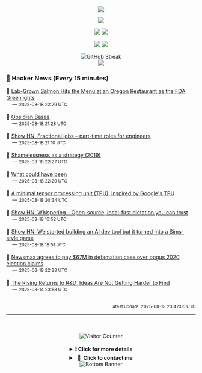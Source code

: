 <div align="center">
  <img src="https://readme-typing-svg.herokuapp.com?font=Fira+Code&weight=600&size=19&duration=3000&pause=1000&color=F7931A&center=true&vCenter=true&width=600&lines=%F0%9F%91%8B+Hi+%2C++I'm+(+Esmaeil+Asadi+%3C%3D%3E+%D8%A7%D8%B3%D9%80%D9%85%D9%80%D8%A7%D8%B9%D9%80%DB%8C%D9%80%D9%84+%D8%A7%D8%B3%D9%80%D8%AF%DB%8C+)"/>
</div>

<p align="center">
  <img src="http://github-profile-summary-cards.vercel.app/api/cards/profile-details?username=Null-Err0r&theme=gruvbox" />
</p>
<p align="center">
  <img src="http://github-profile-summary-cards.vercel.app/api/cards/repos-per-language?username=Null-Err0r&theme=gruvbox" />
  <img src="http://github-profile-summary-cards.vercel.app/api/cards/most-commit-language?username=Null-Err0r&theme=gruvbox" />
</p>
<p align="center">
  <img src="http://github-profile-summary-cards.vercel.app/api/cards/stats?username=Null-Err0r&theme=gruvbox" />
  <img src="http://github-profile-summary-cards.vercel.app/api/cards/productive-time?username=Null-Err0r&theme=gruvbox&utcOffset=8" />
</p>
<div align="center">
  <img src="https://streak-stats.demolab.com/?user=null-err0r&theme=gruvbox" alt="GitHub Streak" />
</div>
<div align="center">
  <img src="https://github-profile-trophy.vercel.app/?username=Null-Err0r&theme=gruvbox&no-frame=true&margin-w=15&margin-h=15&row=2&column=4" />
</div>


### 📰 Hacker News (Every 15 minutes)

<!-- HACKER_NEWS_START -->
🔹 <a href='https://www.smithsonianmag.com/smart-news/lab-grown-salmon-hits-the-menu-at-an-oregon-restaurant-as-the-fda-greenlights-the-cell-cultured-product-180986769/' target='_blank' rel='noopener noreferrer'>Lab-Grown Salmon Hits the Menu at an Oregon Restaurant as the FDA Greenlights</a><br>&nbsp;&nbsp;&nbsp;&nbsp;— <small>2025-08-18 22:29 UTC</small><br><br>
🔹 <a href='https://help.obsidian.md/bases' target='_blank' rel='noopener noreferrer'>Obsidian Bases</a><br>&nbsp;&nbsp;&nbsp;&nbsp;— <small>2025-08-18 21:28 UTC</small><br><br>
🔹 <a href='https://www.fractionaljobs.io' target='_blank' rel='noopener noreferrer'>Show HN: Fractional jobs – part-time roles for engineers</a><br>&nbsp;&nbsp;&nbsp;&nbsp;— <small>2025-08-18 21:10 UTC</small><br><br>
🔹 <a href='https://nadia.xyz/shameless' target='_blank' rel='noopener noreferrer'>Shamelessness as a strategy (2019)</a><br>&nbsp;&nbsp;&nbsp;&nbsp;— <small>2025-08-18 22:27 UTC</small><br><br>
🔹 <a href='https://coppolaemilio.com/entries/what-could-have-been/' target='_blank' rel='noopener noreferrer'>What could have been</a><br>&nbsp;&nbsp;&nbsp;&nbsp;— <small>2025-08-18 22:29 UTC</small><br><br>
🔹 <a href='https://github.com/tiny-tpu-v2/tiny-tpu' target='_blank' rel='noopener noreferrer'>A minimal tensor processing unit (TPU), inspired by Google's TPU</a><br>&nbsp;&nbsp;&nbsp;&nbsp;— <small>2025-08-18 20:34 UTC</small><br><br>
🔹 <a href='https://github.com/epicenter-so/epicenter/tree/main/apps/whispering' target='_blank' rel='noopener noreferrer'>Show HN: Whispering – Open-source, local-first dictation you can trust</a><br>&nbsp;&nbsp;&nbsp;&nbsp;— <small>2025-08-18 16:52 UTC</small><br><br>
🔹 <a href='https://www.youtube.com/watch?v=sRPnX_f2V_c' target='_blank' rel='noopener noreferrer'>Show HN: We started building an AI dev tool but it turned into a Sims-style game</a><br>&nbsp;&nbsp;&nbsp;&nbsp;— <small>2025-08-18 18:51 UTC</small><br><br>
🔹 <a href='https://apnews.com/article/dominion-voting-newsmax-defamation-trump-2020-3b2366dfdae3a8432afe822bf14fe1ef' target='_blank' rel='noopener noreferrer'>Newsmax agrees to pay $67M in defamation case over bogus 2020 election claims</a><br>&nbsp;&nbsp;&nbsp;&nbsp;— <small>2025-08-18 22:23 UTC</small><br><br>
🔹 <a href='https://papers.ssrn.com/sol3/papers.cfm?abstract_id=5242171' target='_blank' rel='noopener noreferrer'>The Rising Returns to R&D: Ideas Are Not Getting Harder to Find</a><br>&nbsp;&nbsp;&nbsp;&nbsp;— <small>2025-08-14 23:58 UTC</small><br><br>
<!-- HACKER_NEWS_END -->

<p align="right"><small>latest update: 
<!-- HACKER_NEWS_LAST_UPDATED -->2025-08-18 23:47:05 UTC<!-- /HACKER_NEWS_LAST_UPDATED -->
</small></p>

<hr>

<div align="center">
  <br> </br>
  <img src="https://ghvc.kabelkultur.se/?username=null-err0r&abbreviated=true&color=ff5500&label=%E2%81%AE%20%E2%81%AE%E2%81%AE%20%E2%81%AE%E2%81%AE%20%20%F0%9F%91%80%20%E2%81%AE%20%E2%81%AE%E2%81%AE%20%E2%81%AE%E2%81%AEVisitor%E2%81%AE%20%E2%81%AE%E2%81%AE%20%E2%81%AE%E2%81%AE%20%F0%9F%91%80%E2%81%AE%20%E2%81%AE%E2%81%AE%20%E2%81%AE%E2%81%AE%E2%81%AE%20%E2%81%AE%E2%81%AE%20%E2%81%AE%E2%81%AE⁮⁮" alt="Visitor Counter" />
  <br> </br>
</div>
<details align="center">
<summary> <b> ❗️ Click for more details</b> </summary>
<br>
<div align="center">
  <a href="https://next.ossinsight.io/widgets/official/analyze-user-contribution-time-distribution?user_id=19436819&period=all_times" target="_blank" style="display: block;">
    <picture>
      <source media="(prefers-color-scheme: dark)" srcset="https://next.ossinsight.io/widgets/official/analyze-user-contribution-time-distribution/thumbnail.png?user_id=19436819&period=all_times&image_size=auto&color_scheme=dark" width="700" height="auto">
      <img alt="Contribution Time Distribution" src="https://next.ossinsight.io/widgets/official/analyze-user-contribution-time-distribution/thumbnail.png?user_id=19436819&period=all_times&image_size=auto&color_scheme=dark" width="700" height="auto">
    </picture>
  </a>
</div>
<div align="center">
  <a href="https://next.ossinsight.io/widgets/official/compose-user-dashboard-stats?user_id=19436819" target="_blank" style="display: block;">
    <picture>
      <source media="(prefers-color-scheme: dark)" srcset="https://next.ossinsight.io/widgets/official/compose-user-dashboard-stats/thumbnail.png?user_id=19436819&image_size=auto&color_scheme=dark" width="700" height="auto">
      <img alt="Dashboard Stats" src="https://next.ossinsight.io/widgets/official/compose-user-dashboard-stats/thumbnail.png?user_id=19436819&image_size=auto&color_scheme=dark" width="700" height="auto">
    </picture>
  </a>
</div>
<div align="center">
  <a href="https://next.ossinsight.io/widgets/official/compose-org-activity-map?activity=stars&role=stars&owner_id=19436819&period=past_12_months" target="_blank" style="display: block;">
    <picture>
      <source media="(prefers-color-scheme: dark)" srcset="https://next.ossinsight.io/widgets/official/compose-org-activity-map/thumbnail.png?activity=stars&role=stars&owner_id=19436819&period=past_12_months&image_size=4x7&color_scheme=dark" width="700" height="auto">
      <img alt="Geographical Distribution" src="https://next.ossinsight.io/widgets/official/compose-org-activity-map/thumbnail.png?activity=stars&role=stars&owner_id=19436819&period=past_12_months&image_size=4x7&color_scheme=dark" width="700" height="auto">
    </picture>
  </a>
</div>
<div align="center">
  <img src="https://github-readme-activity-graph.vercel.app/graph?username=Null-Err0r&theme=gruvbox" alt="Activity Graph" />
</div>
<br>
</details>
<details align="center">
<summary> <b>  💬  Click to contact me</b> </summary>
<br>
<div align="center">
  <br><br>
  <a href="https://t.me/NullErr0r" target="_blank">
    <img src="https://img.shields.io/badge/Telegram-black?style=for-the-badge&logo=Telegram" alt="Telegram" />
  </a>
</div>
<br>
</details>
<div align="center">
  <img src="https://raw.githubusercontent.com/Trilokia/Trilokia/379277808c61ef204768a61bbc5d25bc7798ccf1/bottom_header.svg" alt="Bottom Banner" />
</div>
